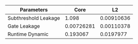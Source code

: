 | Parameters | Core | L2 |
| --- | --- | --- |
| Subthreshold Leakage | 1.098 | 0.00910636 |
| Gate Leakage | 0.00726281 | 0.00110378 |
| Runtime Dynamic | 0.193067 | 0.0197977 |
